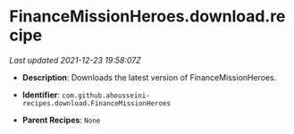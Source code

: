 # FinanceMissionHeroes.download.recipe

_Last updated 2021-12-23 19:58:07Z_

- **Description**: Downloads the latest version of FinanceMissionHeroes.

- **Identifier**: `com.github.ahousseini-recipes.download.FinanceMissionHeroes`

- **Parent Recipes**: `None`